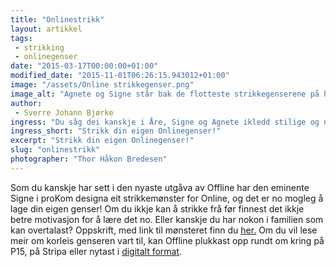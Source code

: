 ```yaml
---
title: "Onlinestrikk"
layout: artikkel
tags: 
 - strikking
 - onlinegenser
date: "2015-03-17T00:00:00+01:00"
modified_date: "2015-11-01T06:26:15.943012+01:00"
image: "/assets/Online strikkegenser.png"
image_alt: "Agnete og Signe står bak de flotteste strikkegenserene på haugen."
author:
 - Sverre Johann Bjørke
ingress: "Du såg dei kanskje i Åre, Signe og Agnete ikledd stilige og nystrikka ullgenserar? Tenkte du \"Åh, ein slik har eg og lyst på!\"? Vel, då har vi gode nyheiter til deg, mønsteret og oppskrift er tilgjengeleg på Online-wikien!"
ingress_short: "Strikk din eigen Onlinegenser!"
excerpt: "Strikk din eigen Onlinegenser!"
slug: "onlinestrikk"
photographer: "Thor Håkon Bredesen"
---
```

Som du kanskje har sett i den nyaste utgåva av Offline har den eminente Signe i proKom designa eit strikkemønster for Online, og det er no mogleg å lage din eigen genser! Om du ikkje kan å strikke frå før finnest det ikkje betre motivasjon for å lære det no. Eller kanskje du har nokon i familien som kan overtalast? Oppskrift, med link til mønsteret finn du [her.](https://online.ntnu.no/wiki/online/info/trivia/strikkegenser/) Om du vil lese meir om korleis genseren vart til, kan Offline plukkast opp rundt om kring på P15, på Stripa eller nytast i [digitalt format](https://online.ntnu.no/media/images/offline/offline_februar_web.pdf).